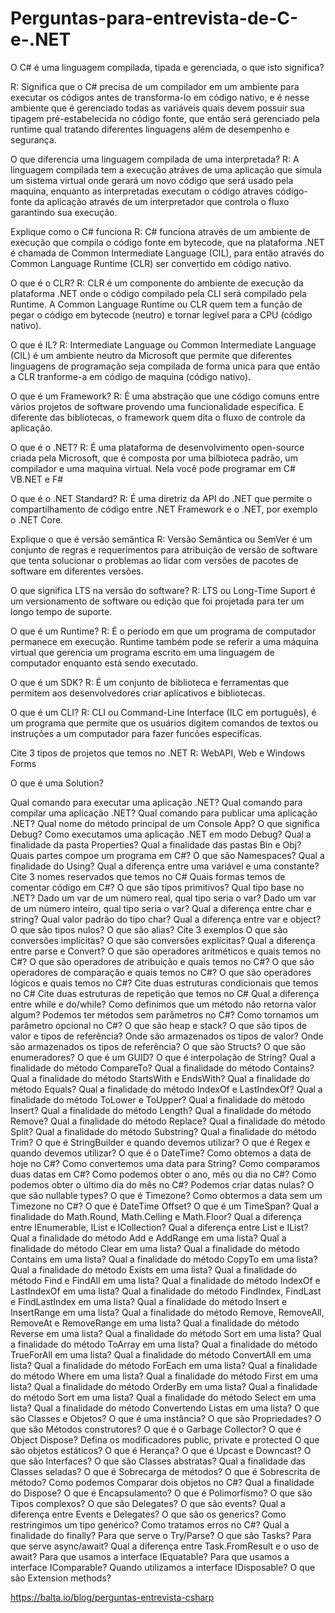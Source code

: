 # Perguntas-para-entrevista-de-C-e-.NET

O C# é uma linguagem compilada, tipada e gerenciada, o que isto significa?

R: Significa que o C# precisa de um compilador em um ambiente para executar os códigos antes de transforma-lo em código nativo, e é nesse ambiente que é gerenciado todas as        variáveis quais devem possuir sua tipagem pré-estabelecida no código fonte, que então será gerenciado pela runtime qual tratando diferentes linguagens além de desempenho       e segurança.
        
O que diferencia uma linguagem compilada de uma interpretada?
    R: A linguagem compilada tem a execução atráves de uma aplicação que simula um sistema virtual onde gerará um novo código que será usado pela maquina, enquanto as                  interpretadas executam o código atraves código-fonte da aplicação através de um interpretador que controla o fluxo garantindo sua execução.
    
Explique como o C# funciona
    R: C# funciona através de um ambiente de execução que compila o código fonte em bytecode, que na plataforma .NET é chamada de Common Intermediate Language (CIL), para então        através do Common Language Runtime (CLR) ser convertido em código nativo.
    
O que é o CLR?
    R: CLR é um componente do ambiente de execução da plataforma .NET onde o código compilado pela CLI será compilado pela Runtime. A Common Language Runtime ou CLR quem tem a         função de pegar o código em bytecode (neutro) e tornar legível para a CPU (código nativo). 
    
O que é IL?
    R: Intermediate Language ou Common Intermediate Language (CIL) é um ambiente neutro da Microsoft que permite que diferentes linguagens de programação seja compilada de             forma unica para que então a CLR tranforme-a em código de maquina (código nativo).
    
O que é um Framework?
    R: É uma abstração que une código comuns entre vários projetos de software provendo uma funcionalidade específica. E diferente das bibliotecas, o framework quem dita o             fluxo de controle da aplicação.
    
O que é o .NET?
    R: É uma plataforma de desenvolvimento open-source criada pela Microsoft, que é composta por uma bilbioteca padrão, um compilador e uma maquina virtual. Nela você pode         programar em C# VB.NET e F#
    
O que é o .NET Standard?
    R: É uma diretriz da API do .NET que permite o compartilhamento de código entre .NET Framework e o .NET, por exemplo o .NET Core.
    
Explique o que é versão semântica
    R: Versão Semântica ou SemVer é um conjunto de regras e requerimentos para atribuição de versão de software que tenta solucionar o problemas ao lidar com versões de pacotes    de software em diferentes versões.
    
O que significa LTS na versão do software?
    R: LTS ou Long-Time Suport é um versionamento de software ou edição que foi projetada para ter um longo tempo de suporte.
    
O que é um Runtime?
    R: É o período em que um programa de computador permanece em execução. Runtime também pode se referir a uma máquina virtual que gerencia um programa escrito em uma             linguagem de computador enquanto está sendo executado.
    
O que é um SDK?
    R: É um conjunto de biblioteca e ferramentas que permitem aos desenvolvedores criar aplicativos e bibliotecas.
    
O que é um CLI?
    R: CLI ou Command-Line Interface (ILC em português), é um programa que permite que os usuários digitem comandos de textos ou instruções a um computador para fazer funcões      especificas.
    
Cite 3 tipos de projetos que temos no .NET
    R: WebAPI, Web e Windows Forms
    
O que é uma Solution?

Qual comando para executar uma aplicação .NET?
Qual comando para compilar uma aplicação .NET?
Qual comando para publicar uma aplicação .NET?
Qual nome do método principal de um Console App?
O que significa Debug?
Como executamos uma aplicação .NET em modo Debug?
Qual a finalidade da pasta Properties?
Qual a finalidade das pastas Bin e Obj?
Quais partes compoe um programa em C#?
O que são Namespaces?
Qual a finalidade do Using?
Qual a diferença entre uma variável e uma constante?
Cite 3 nomes reservados que temos no C#
Quais formas temos de comentar código em C#?
O que são tipos primitivos?
Qual tipo base no .NET?
Dado um var de um número real, qual tipo seria o var?
Dado um var de um número inteiro, qual tipo seria o var?
Qual a diferença entre char e string?
Qual valor padrão do tipo char?
Qual a diferença entre var e object?
O que são tipos nulos?
O que são alias? Cite 3 exemplos
O que são conversões implícitas?
O que são conversões explícitas?
Qual a diferença entre parse e Convert?
O que são operadores aritméticos e quais temos no C#?
O que são operadores de atribuição e quais temos no C#?
O que são operadores de comparação e quais temos no C#?
O que são operadores lógicos e quais temos no C#?
Cite duas estruturas condicionais que temos no C#
Cite duas estruturas de repetição que temos no C#
Qual a diferença entre while e do/while?
Como definimos que um método não retorna valor algum?
Podemos ter métodos sem parâmetros no C#?
Como tornamos um parâmetro opcional no C#?
O que são heap e stack?
O que são tipos de valor e tipos de referência?
Onde são armazenados os tipos de valor?
Onde são armazenados os tipos de referência?
O que são Structs?
O que são enumeradores?
O que é um GUID?
O que é interpolação de String?
Qual a finalidade do método CompareTo?
Qual a finalidade do método Contains?
Qual a finalidade do método StartsWith e EndsWith?
Qual a finalidade do método Equals?
Qual a finalidade do método IndexOf e LastIndexOf?
Qual a finalidade do método ToLower e ToUpper?
Qual a finalidade do método Insert?
Qual a finalidade do método Length?
Qual a finalidade do método Remove?
Qual a finalidade do método Replace?
Qual a finalidade do método Split?
Qual a finalidade do método Substring?
Qual a finalidade do método Trim?
O que é StringBuilder e quando devemos utilizar?
O que é Regex e quando devemos utilizar?
O que é o DateTime?
Como obtemos a data de hoje no C#?
Como convertemos uma data para String?
Como comparamos duas datas em C#?
Como podemos obter o ano, mês ou dia no C#?
Como podemos obter o último dia do mês no C#?
Podemos criar datas nulas?
O que são nullable types?
O que é Timezone?
Como obtermos a data sem um Timezone no C#?
O que é DateTime Offset?
O que é um TimeSpan?
Qual a finalidade do Math.Round, Math.Celling e Math.Floor?
Qual a diferença entre IEnumerable, IList e ICollection?
Qual a diferença entre List e IList?
Qual a finalidade do método Add e AddRange em uma lista?
Qual a finalidade do método Clear em uma lista?
Qual a finalidade do método Contains em uma lista?
Qual a finalidade do método CopyTo em uma lista?
Qual a finalidade do método Exists em uma lista?
Qual a finalidade do método Find e FindAll em uma lista?
Qual a finalidade do método IndexOf e LastIndexOf em uma lista?
Qual a finalidade do método FindIndex, FindLast e FindLastIndex em uma lista?
Qual a finalidade do método Insert e InsertRange em uma lista?
Qual a finalidade do método Remove, RemoveAll, RemoveAt e RemoveRange em uma lista?
Qual a finalidade do método Reverse em uma lista?
Qual a finalidade do método Sort em uma lista?
Qual a finalidade do método ToArray em uma lista?
Qual a finalidade do método TrueForAll em uma lista?
Qual a finalidade do método ConvertAll em uma lista?
Qual a finalidade do método ForEach em uma lista?
Qual a finalidade do método Where em uma lista?
Qual a finalidade do método First em uma lista?
Qual a finalidade do método OrderBy em uma lista?
Qual a finalidade do método Sort em uma lista?
Qual a finalidade do método Select em uma lista?
Qual a finalidade do método Convertendo Listas em uma lista?
O que são Classes e Objetos?
O que é uma instância?
O que são Propriedades?
O que são Métodos construtores?
O que é o Garbage Collector?
O que é Object Dispose?
Defina os modificadores public, private e protected
O que são objetos estáticos?
O que é Herança?
O que é Upcast e Downcast?
O que são Interfaces?
O que são Classes abstratas?
Qual a finalidade das Classes seladas?
O que é Sobrecarga de métodos?
O que é Sobrescrita de método?
Como podemos Comparar dois objetos no C#?
Qual a finalidade do Dispose?
O que é Encapsulamento?
O que é Polimorfismo?
O que são Tipos complexos?
O que são Delegates?
O que são events?
Qual a diferença entre Events e Delegates?
O que são os generics?
Como restringimos um tipo genérico?
Como tratamos erros no C#?
Qual a finalidade do finally?
Para que serve o Try/Parse?
O que são Tasks?
Para que serve async/await?
Qual a diferença entre Task.FromResult e o uso de await?
Para que usamos a interface IEquatable?
Para que usamos a interface IComparable?
Quando utilizamos a interface IDisposable?
O que são Extension methods?

https://balta.io/blog/perguntas-entrevista-csharp
